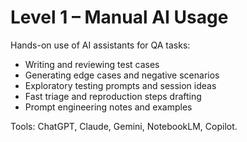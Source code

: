 # Level 1 – Manual AI Usage

Hands-on use of AI assistants for QA tasks:
- Writing and reviewing test cases
- Generating edge cases and negative scenarios
- Exploratory testing prompts and session ideas
- Fast triage and reproduction steps drafting
- Prompt engineering notes and examples

Tools: ChatGPT, Claude, Gemini, NotebookLM, Copilot.
